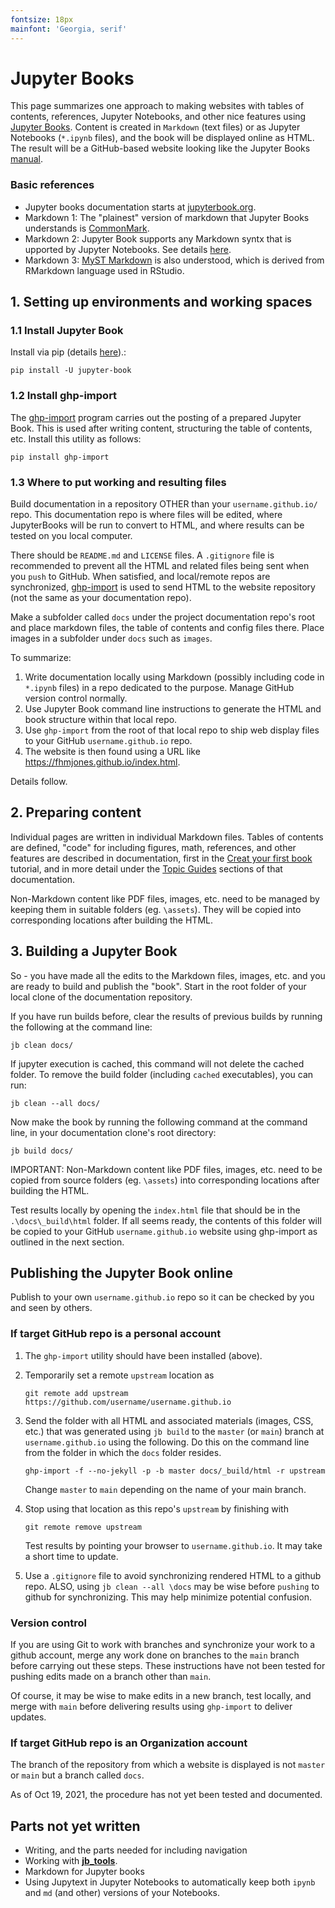 ```yaml
---
fontsize: 18px
mainfont: 'Georgia, serif'
---
```


# Jupyter Books

This page summarizes one approach to making websites with tables of contents, references, Jupyter Notebooks, and other nice features using [Jupyter Books](https://jupyterbook.org/intro.html). Content is created in `Markdown` (text files) or as Jupyter Notebooks (`*.ipynb` files), and the book will be displayed online as HTML. The result will be a GitHub-based website looking like the Jupyter Books [manual](https://jupyterbook.org/intro.html). 

### Basic references

- Jupyter books documentation starts at [jupyterbook.org](https://jupyterbook.org/intro.html).
- Markdown 1: The "plainest" version of markdown that Jupyter Books understands is [CommonMark](https://commonmark.org/).
- Markdown 2: Jupyter Book supports any Markdown syntx that is upported by Jupyter Notebooks. See details [here](https://jupyterbook.org/file-types/markdown.html).
- Markdown 3: [MyST Markdown](https://jupyterbook.org/content/myst.html) is also understood, which is derived from RMarkdown language used in RStudio.

## 1. Setting up environments and working spaces

### 1.1 Install Jupyter Book
Install via pip (details [here](https://jupyterbook.org/start/overview.html)).: 
```
pip install -U jupyter-book
```

### 1.2 Install ghp-import

The [ghp-import](https://pypi.org/project/ghp-import/) program carries out the posting of a prepared Jupyter Book. This is used after writing content, structuring the table of contents, etc. Install this utility as follows:

```
pip install ghp-import
```

### 1.3 Where to put working and resulting files

Build documentation in a repository OTHER than your `username.github.io/` repo. This documentation repo is where files will be edited, where JupyterBooks will be run to convert to HTML, and where results can be tested on you local computer. 

There should be `README.md` and `LICENSE` files. A `.gitignore` file is recommended to prevent all the HTML and related files being sent when you `push` to GitHub. When satisfied, and local/remote repos are synchronized, [ghp-import](https://pypi.org/project/ghp-import/) is used to send HTML to the website repository (not the same as your documentation repo). 

Make a subfolder called `docs` under the project documentation repo's root and place markdown files, the table of contents and config files there. Place images in a subfolder under `docs` such as `images`. 

To summarize:

1. Write documentation locally using Markdown (possibly including code in `*.ipynb` files) in a repo dedicated to the purpose. Manage GitHub version control normally.
1. Use Jupyter Book command line instructions to generate the HTML and book structure within that local repo.
1. Use `ghp-import` from the root of that local repo to ship web display files to your GitHub `username.github.io` repo.
1. The website is then found using a URL like https://fhmjones.github.io/index.html.

Details follow. 

## 2. Preparing content

Individual pages are written in individual Markdown files. Tables of contents are defined, "code" for including figures, math, references, and other features are described in documentation, first in the [Creat your first book](https://jupyterbook.org/start/your-first-book.html) tutorial, and in more detail under the [Topic Guides](https://jupyterbook.org/basics/organize.html) sections of that documentation.

Non-Markdown content like PDF files, images, etc. need to be managed by keeping them in suitable folders (eg. `\assets`). They will be copied into corresponding locations after building the HTML.

## 3. Building a Jupyter Book

So - you have made all the edits to the Markdown files, images, etc. and you are ready to build and publish the "book". Start in the root folder of your local clone of the documentation repository. 

If you have run builds before, clear the results of previous builds by running the following at the command line:

```
jb clean docs/
```

If jupyter execution is cached, this command will not delete the cached folder. To remove the build folder (including `cached` executables), you can run:

```
jb clean --all docs/
```

Now make the book by running the following command at the command line, in your documentation clone's root directory:

```
jb build docs/
```

IMPORTANT: Non-Markdown content like PDF files, images, etc. need to be copied from source folders (eg. `\assets`) into corresponding locations after building the HTML.

Test results locally by opening the `index.html` file that should be in the `.\docs\_build\html` folder. If all seems ready, the contents of this folder will be copied to your GitHub `username.github.io` website using ghp-import as outlined in the next section. 

## Publishing the Jupyter Book online

Publish to your own `username.github.io` repo so it can be checked by you and seen by others. 

### If target GitHub repo is a personal account 

1. The `ghp-import` utility should have been installed (above).
2. Temporarily set a remote `upstream` location as

   ```
   git remote add upstream https://github.com/username/username.github.io
   ```

3. Send the folder with all HTML and associated materials (images, CSS, etc.) that was generated using `jb build` to the `master` (or `main`) branch at `username.github.io` using the following. Do this on the command line from the folder in which the `docs` folder resides.

   ```
   ghp-import -f --no-jekyll -p -b master docs/_build/html -r upstream
   ```
   Change `master` to `main` depending on the name of your main branch.

4. Stop using that location as this repo's `upstream` by finishing with

    ```
    git remote remove upstream
    ```
    Test results by pointing your browser to `username.github.io`. It may take a short time to update. 

5. Use a `.gitignore` file to avoid synchronizing rendered HTML to a github repo. ALSO, using `jb clean --all \docs` may be wise before `pushing` to github for synchronizing. This may help minimize potential confusion. 

### Version control
If you are using Git to work with branches and synchronize your work to a github account, merge any work done on branches to the `main` branch before carrying out these steps. These instructions have not been tested for pushing edits made on a branch other than `main`. 

Of course, it may be wise to make edits in a new branch, test locally, and merge with `main` before delivering results using `ghp-import` to deliver updates.
    
### If target GitHub repo is an Organization account

The branch of the repository from which a website is displayed is not `master` or `main` but a branch called `docs`. 

As of Oct 19, 2021, the procedure has not yet been tested and documented.

## Parts not yet written

- Writing, and the parts needed for including navigation
- Working with **[jb_tools](https://github.com/eoas-ubc/jb_tools/blob/master/tools_demo/Readme_conda.md)**.
- Markdown for Jupyter books
- Using Jupytext in Jupyter Notebooks to automatically keep both `ipynb` and `md` (and other) versions of your Notebooks.
